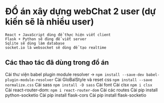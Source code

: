 # ĐỒ án xây dựng webChat 2 user (dự kiến sẽ là nhiều user)

    React + JavaScript dùng để thực hiện viết client
    Flask + Python sẽ đùng để viết server
    Sqlite sẽ dùng làm database
    socket.io là websocket sẽ dùng để tạo realtime

## Các thao tác đã dùng trong đồ án

Cài thư viện babel plugin module resolver -> `npm install --save-dev babel-plugin-module-resolver`
Cài GloBalStyle và reset css `npm install --save normalize.css`
Cài sass `npm install -D sass`
Cài font
Cài clsx `npm i clsx`
Cài react-router-dom: `npm i react-router-dom`
Cài các routes
Cài pip install python-socketio
Cài pip install flask-cors
Cài pip install flask-socketio
